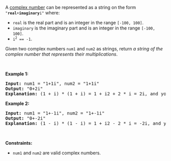 A <a href="https://en.wikipedia.org/wiki/Complex_number" target="_blank">complex number</a> can be represented as a string on the form <code>"<strong>real</strong>+<strong>imaginary</strong>i"</code> where:

*   `` real `` is the real part and is an integer in the range `` [-100, 100] ``.
*   `` imaginary `` is the imaginary part and is an integer in the range `` [-100, 100] ``.
*   <code>i<sup>2</sup> == -1</code>.

Given two complex numbers `` num1 `` and `` num2 `` as strings, return _a string of the complex number that represents their multiplications_.

&nbsp;

__Example 1:__

<pre>
<strong>Input:</strong> num1 = "1+1i", num2 = "1+1i"
<strong>Output:</strong> "0+2i"
<strong>Explanation:</strong> (1 + i) * (1 + i) = 1 + i2 + 2 * i = 2i, and you need convert it to the form of 0+2i.
</pre>

__Example 2:__

<pre>
<strong>Input:</strong> num1 = "1+-1i", num2 = "1+-1i"
<strong>Output:</strong> "0+-2i"
<strong>Explanation:</strong> (1 - i) * (1 - i) = 1 + i2 - 2 * i = -2i, and you need convert it to the form of 0+-2i.
</pre>

&nbsp;

__Constraints:__

*   `` num1 `` and `` num2 `` are valid complex numbers.